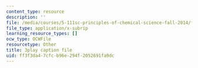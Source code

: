 ```yaml
---
content_type: resource
description: ''
file: /media/courses/5-111sc-principles-of-chemical-science-fall-2014/ff3f3da47cfcb96e294f2052691fa9dc_f0udxGcoztE.srt
file_type: application/x-subrip
learning_resource_types: []
ocw_type: OCWFile
resourcetype: Other
title: 3play caption file
uid: ff3f3da4-7cfc-b96e-294f-2052691fa9dc
---
```

